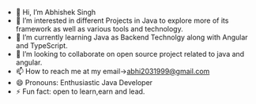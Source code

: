 - 👋 Hi, I’m Abhishek Singh
- 👀 I’m interested in different Projects in Java to explore more of its framework as well as various tools and technology.
- 🌱 I’m currently learning Java as Backend Technolgy along with Angular and TypeScript.
- 💞️ I’m looking to collaborate on open source project related to java and angular.
- 📫 How to reach me at my email->abhi2031999@gmail.com 
- 😄 Pronouns: Enthusiastic Java Developer
- ⚡ Fun fact:  open to learn,earn and lead.

<!---
Abhishek-70/Abhishek-70 is a ✨ special ✨ repository because its `README.md` (this file) appears on your GitHub profile.
You can click the Preview link to take a look at your changes.
--->
